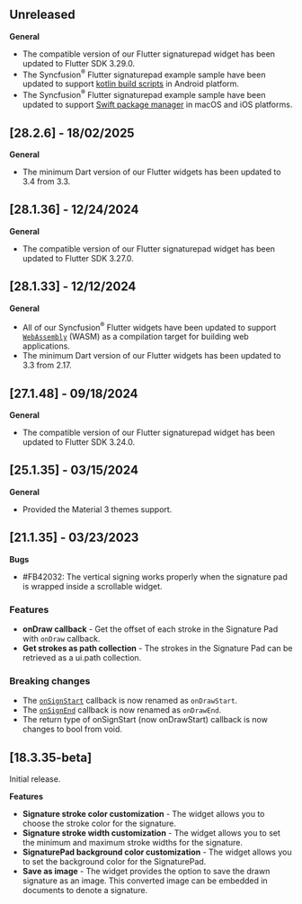 ## Unreleased

**General**

*  The compatible version of our Flutter signaturepad widget has been updated to Flutter SDK 3.29.0.
*  The Syncfusion<sup>&reg;</sup> Flutter signaturepad example sample have been updated to support [kotlin build scripts](https://docs.flutter.dev/release/breaking-changes/flutter-gradle-plugin-apply) in Android platform.
*  The Syncfusion<sup>&reg;</sup> Flutter signaturepad example sample have been updated to support [Swift package manager](https://docs.flutter.dev/packages-and-plugins/swift-package-manager/for-app-developers) in macOS and iOS platforms.

## [28.2.6] - 18/02/2025

**General**

* The minimum Dart version of our Flutter widgets has been updated to 3.4 from 3.3.

## [28.1.36] - 12/24/2024

**General**

* The compatible version of our Flutter signaturepad widget has been updated to Flutter SDK 3.27.0.

## [28.1.33] - 12/12/2024

**General**

* All of our Syncfusion<sup>&reg;</sup> Flutter widgets have been updated to support [`WebAssembly`](https://docs.flutter.dev/platform-integration/web/wasm) (WASM) as a compilation target for building web applications.
* The minimum Dart version of our Flutter widgets has been updated to 3.3 from 2.17.

## [27.1.48] - 09/18/2024

**General**

* The compatible version of our Flutter signaturepad widget has been updated to Flutter SDK 3.24.0.

## [25.1.35] - 03/15/2024

**General**

* Provided th​e Material 3 themes support.

## [21.1.35] - 03/23/2023

**Bugs**

* #FB42032: The vertical signing works properly when the signature pad is wrapped inside a scrollable widget.

### Features

* **onDraw callback** - Get the offset of each stroke in the Signature Pad with `onDraw` callback.
* **Get strokes as path collection** - The strokes in the Signature Pad can be retrieved as a ui.path collection.

### Breaking changes

* The [`onSignStart`](https://pub.dev/documentation/syncfusion_flutter_signaturepad/latest/signaturepad/SfSignaturePad/onSignStart.html) callback is now renamed as `onDrawStart`.
* The [`onSignEnd`](https://pub.dev/documentation/syncfusion_flutter_signaturepad/latest/signaturepad/SfSignaturePad/onSignEnd.html) callback is now renamed as `onDrawEnd`.
* The return type of onSignStart (now onDrawStart) callback is now changes to bool from void.

## [18.3.35-beta]

Initial release.

**Features**

* **Signature stroke color customization** - The widget allows you to choose the stroke color for the signature.
* **Signature stroke width customization** - The widget allows you to set the minimum and maximum stroke widths for the signature.
* **SignaturePad background color customization** - The widget allows you to set the background color for the SignaturePad.
* **Save as image** - The widget provides the option to save the drawn signature as an image. This converted image can be embedded in documents to denote a signature.
